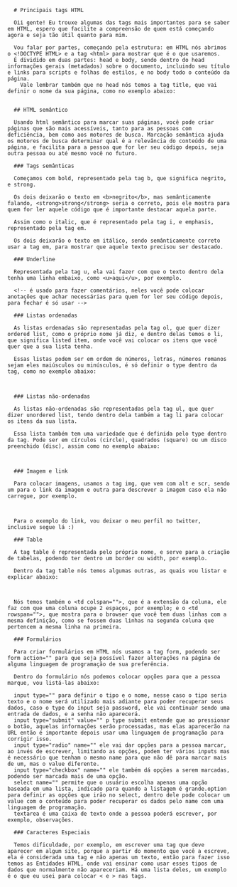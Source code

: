       # Principais tags HTML

      Oii gente! Eu trouxe algumas das tags mais importantes para se saber em HTML, espero que facilite a compreensão de quem está começando agora e seja tão útil quanto para mim.

      Vou falar por partes, começando pela estrutura: em HTML nós abrimos o <!DOCTYPE HTML> e a tag <html> para mostrar que é o que usaremos. 
      É dividido em duas partes: head e body, sendo dentro do head informações gerais (metadados) sobre o documento, incluindo seu título e links para scripts e folhas de estilos, e no body todo o conteúdo da página. 
        Vale lembrar também que no head nós temos a tag title, que vai definir o nome da sua página, como no exemplo abaixo:


      ## HTML semântico

      Usando html semântico para marcar suas páginas, você pode criar páginas que são mais acessíveis, tanto para as pessoas com deficiência, bem como aos motores de busca. Marcação semântica ajuda os motores de busca determinar qual é a relevância do conteúdo de uma página, e facilita para a pessoa que for ler seu código depois, seja outra pessoa ou até mesmo você no futuro.

      ### Tags semânticas

      Começamos com bold, representado pela tag b, que significa negrito, e strong.

      Os dois deixarão o texto em <b>negrito</b>, mas semânticamente falando, <strong>strong</strong> seria o correto, pois ele mostra para quem for ler aquele código que é importante destacar aquela parte.

      Assim como o italic, que é representado pela tag i, e emphasis, representado pela tag em.

      Os dois deixarão o texto em itálico, sendo semânticamente correto usar a tag em, para mostrar que aquele texto precisou ser destacado.

      ### Underline

      Representada pela tag u, ela vai fazer com que o texto dentro dela tenha uma linha embaixo, como <u>aqui</u>, por exemplo.
        
      <!-- é usado para fazer comentários, neles você pode colocar anotações que achar necessárias para quem for ler seu código depois, para fechar é só usar -->

      ### Listas ordenadas

      As listas ordenadas são representadas pela tag ol, que quer dizer ordered list, como o próprio nome já diz, e dentro delas temos o li, que significa listed item, onde você vai colocar os itens que você quer que a sua lista tenha.

      Essas listas podem ser em ordem de números, letras, números romanos sejam eles maiúsculos ou minúsculos, é só definir o type dentro da tag, como no exemplo abaixo:

        

      ### Listas não-ordenadas

      As listas não-ordenadas são representadas pela tag ul, que quer dizer unordered list, tendo dentro dela também a tag li para colocar os itens da sua lista.

      Essa lista também tem uma variedade que é definida pelo type dentro da tag. Pode ser em círculos (circle), quadrados (square) ou um disco preenchido (disc), assim como no exemplo abaixo:

       

      ### Imagem e link

      Para colocar imagens, usamos a tag img, que vem com alt e scr, sendo um para o link da imagem e outra para descrever a imagem caso ela não carregue, por exemplo. 

        

      Para o exemplo do link, vou deixar o meu perfil no twitter, inclusive segue lá :)

      ### Table

      A tag table é representada pelo próprio nome, e serve para a criação de tabelas, podendo ter dentro um border ou width, por exemplo.

      Dentro da tag table nós temos algumas outras, as quais vou listar e explicar abaixo:

      

      Nós temos também o <td colspan="">, que é a extensão da coluna, ele faz com que uma coluna ocupe 2 espaços, por exemplo; e o <td rowspan="">, que mostra para o browser que você tem duas linhas com a mesma definição, como se fossem duas linhas na segunda coluna que pertencem a mesma linha na primeira.

      ### Formulários

      Para criar formulários em HTML nós usamos a tag form, podendo ser form action="" para que seja possível fazer alterações na página de alguma linguagem de programação de sua preferência.

      Dentro do formulário nós podemos colocar opções para que a pessoa marque, vou listá-las abaixo:
      
      input type="" para definir o tipo e o nome, nesse caso o tipo seria texto e o nome será utilizado mais adiante para poder recuperar seus dados, caso o type do input seja password, ele vai continuar sendo uma entrada de dados, e a senha não aparecerá.
      input type="submit" value="" p type submit entende que ao pressionar o botão, aquelas informações serão processadas, mas elas aparecerão na URL então é importante depois usar uma linguagem de programação para corrigir isso.
      input type="radio" name="" ele vai dar opções para a pessoa marcar, ao invés de escrever, limitando as opções, podem ter vários inputs mas é necessário que tenham o mesmo name para que não dê para marcar mais de um, mas o value diferente.
      input type="checkbox" name="" ele também dá opções a serem marcadas, podendo ser marcada mais de uma opção.
      select name="" permite que o usuário escolha apenas uma opção baseada em uma lista, indicado para quando a listagem é grande.option para definir as opções que irão no select, dentro dele pode colocar um value com o conteúdo para poder recuperar os dados pelo name com uma linguagem de programação.
      textarea é uma caixa de texto onde a pessoa poderá escrever, por exemplo, observações.

      ### Caracteres Especiais

      Temos dificuldade, por exemplo, em escrever uma tag que deve aparecer em algum site, porque a partir do momento que você a escreve, ela é considerada uma tag e não apenas um texto, então para fazer isso temos as Entidades HTML, onde vai ensinar como usar esses tipos de dados que normalmente não apareceriam. Há uma lista deles, um exemplo é o que eu usei para colocar < e > nas tags.

